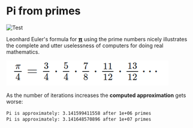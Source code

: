 # Pi from primes

![Test](https://github.com/philiprbrenan/piFromPrimes/workflows/Test/badge.svg)

Leonhard Euler's formula for [𝝿](https://en.wikipedia.org/wiki/Pi) using the prime numbers nicely illustrates the
complete and utter uselessness of computers for doing real mathematics.

![](https://raw.githubusercontent.com/philiprbrenan/piFromPrimes/main/formula.png)

As the number of iterations increases the __computed approximation__ gets worse:

```
Pi is approximately: 3.141599411558 after 1e+06 primes
Pi is approximately: 3.141648570896 after 1e+07 primes

```
